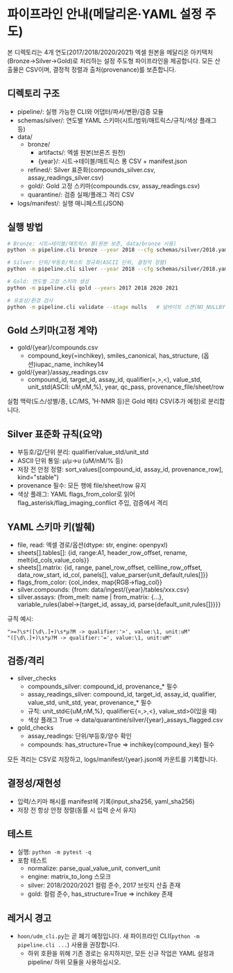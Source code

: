 # 파이프라인 안내(메달리온·YAML 설정 주도)

본 디렉토리는 4개 연도(2017/2018/2020/2021) 엑셀 원본을 메달리온 아키텍처(Bronze→Silver→Gold)로 처리하는 설정 주도형 파이프라인을 제공합니다. 모든 산출물은 CSV이며, 결정적 정렬과 출처(provenance)를 보존합니다.

## 디렉토리 구조
- pipeline/: 실행 가능한 CLI와 어댑터/파서/변환/검증 모듈
- schemas/silver/: 연도별 YAML 스키마(시트/범위/매트릭스/규칙/색상 플래그 등)
- data/
  - bronze/
    - artifacts/: 엑셀 원본(브론즈 원천)
    - {year}/: 시트→테이블/매트릭스 롱 CSV + manifest.json
  - refined/: Silver 표준화(compounds_silver.csv, assay_readings_silver.csv)
  - gold/: Gold 고정 스키마(compounds.csv, assay_readings.csv)
  - quarantine/: 검증 실패/플래그 격리 CSV
- logs/manifest/: 실행 매니페스트(JSON)

## 실행 방법
```bash
# Bronze: 시트→테이블/매트릭스 롱(원본 보존, data/bronze 사용)
python -m pipeline.cli bronze --year 2018 --cfg schemas/silver/2018.yaml

# Silver: 단위/부등호/텍스트 정규화(ASCII 단위, 결정적 정렬)
python -m pipeline.cli silver --year 2018 --cfg schemas/silver/2018.yaml

# Gold: 연도별 고정 스키마 생성
python -m pipeline.cli gold --years 2017 2018 2020 2021

# 유효성/환경 검사
python -m pipeline.cli validate --stage nulls   # 널바이트 스캔(NO_NULLBYTES 기대)
```

## Gold 스키마(고정 계약)
- gold/{year}/compounds.csv
  - compound_key(=inchikey), smiles_canonical, has_structure, (옵션)iupac_name, inchikey14
- gold/{year}/assay_readings.csv
  - compound_id, target_id, assay_id, qualifier(=,>,<), value_std, unit_std(ASCII: uM,nM,%), year, qc_pass, provenance_file/sheet/row

실험 맥락(도스/성별/종, LC/MS, ¹H-NMR 등)은 Gold 메타 CSV(추가 예정)로 분리합니다.

## Silver 표준화 규칙(요약)
- 부등호/값/단위 분리: qualifier/value_std/unit_std
- ASCII 단위 통일: µ/μ→u (uM/nM/% 등)
- 저장 전 안정 정렬: sort_values([compound_id, assay_id, provenance_row], kind="stable")
- provenance 필수: 모든 행에 file/sheet/row 유지
- 색상 플래그: YAML flags_from_color로 읽어 flag_asterisk/flag_imaging_conflict 주입, 검증에서 격리

## YAML 스키마 키(발췌)
- file, read: 엑셀 경로/옵션(dtype: str, engine: openpyxl)
- sheets[].tables[]: {id, range:A1, header_row_offset, rename, melt{id_cols,value_cols}}
- sheets[].matrix: {id, range, panel_row_offset, cellline_row_offset, data_row_start, id_col, panels[], value_parser{unit_default,rules[]}}
- flags_from_color: {col_index, map{RGB→flag_col}}
- silver.compounds: {from: data/ingest/{year}/tables/xxx.csv}
- silver.assays: {from_melt: name | from_matrix: {...}, variable_rules{label→{target_id, assay_id, parse{default_unit,rules[]}}}}

규칙 예시:
```
">=?\s*([\d\.]+)\s*µ?M -> qualifier:'>', value:\1, unit:uM"
"([\d\.]+)\s*µ?M -> qualifier:'=', value:\1, unit:uM"
```

## 검증/격리
- silver_checks
  - compounds_silver: compound_id, provenance_* 필수
  - assay_readings_silver: compound_id, target_id, assay_id, qualifier, value_std, unit_std, year, provenance_* 필수
  - 규칙: unit_std∈{uM,nM,%}, qualifier∈{=,>,<}, value_std>0(있을 때)
  - 색상 플래그 True → data/quarantine/silver/{year}_assays_flagged.csv
- gold_checks
  - assay_readings: 단위/부등호/양수 확인
  - compounds: has_structure=True ⇒ inchikey(compound_key) 필수

모든 격리는 CSV로 저장하고, logs/manifest/{year}.json에 카운트를 기록합니다.

## 결정성/재현성
- 입력/스키마 해시를 manifest에 기록(input_sha256, yaml_sha256)
- 저장 전 항상 안정 정렬(동률 시 입력 순서 유지)

## 테스트
- 실행: `python -m pytest -q`
- 포함 테스트
  - normalize: parse_qual_value_unit, convert_unit
  - engine: matrix_to_long 스모크
  - silver: 2018/2020/2021 컬럼 준수, 2017 브릿지 산출 존재
  - gold: 컬럼 준수, has_structure=True ⇒ inchikey 존재

## 레거시 경고
- `hoon/udm_cli.py`는 곧 폐기 예정입니다. 새 파이프라인 CLI(`python -m pipeline.cli ...`) 사용을 권장합니다.
  - 하위 호환을 위해 기존 경로는 유지하지만, 모든 신규 작업은 YAML 설정과 pipeline/ 하위 모듈을 사용하십시오.
